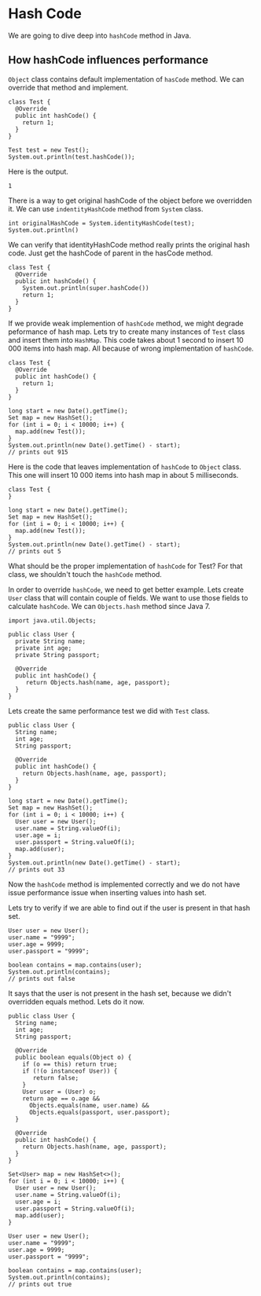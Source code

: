 # Hash Code

We are going to dive deep into `hashCode` method in Java.

## How hashCode influences performance

`Object` class contains default implementation of `hasCode` method. We can override that method and implement.

```
class Test {
  @Override
  public int hashCode() {
    return 1;
  }
}

Test test = new Test();
System.out.println(test.hashCode());
```

Here is the output.

```
1
```

There is a way to get original hashCode of the object before we overridden it. We can use `indentityHashCode` method from `System` class.

```
int originalHashCode = System.identityHashCode(test);
System.out.println()
```

We can verify that identityHashCode method really prints the original hash code. Just get the hashCode of parent in the hasCode method.

```
class Test {
  @Override
  public int hashCode() {
    System.out.println(super.hashCode())
    return 1;
  }
}
```

If we provide weak implemention of `hashCode` method, we might degrade peformance of hash map. Lets try to create many instances of `Test` class and insert them into `HashMap`. This code takes about 1 second to insert 10 000 items into hash map. All because of wrong implementation of `hashCode`.

```
class Test {
  @Override
  public int hashCode() {
    return 1;
  }
}

long start = new Date().getTime();
Set map = new HashSet();
for (int i = 0; i < 10000; i++) {
  map.add(new Test());
}
System.out.println(new Date().getTime() - start);
// prints out 915
```

Here is the code that leaves implementation of `hashCode` to `Object` class. This one will insert 10 000 items into hash map in about 5 milliseconds.

```
class Test {
}

long start = new Date().getTime();
Set map = new HashSet();
for (int i = 0; i < 10000; i++) {
  map.add(new Test());
}
System.out.println(new Date().getTime() - start);
// prints out 5
```

What should be the proper implementation of `hashCode` for Test? For that class, we shouldn't touch the `hashCode` method.

In order to override `hashCode`, we need to get better example. Lets create `User` class that will contain couple of fields. We want to  use those fields to calculate `hashCode`. We can `Objects.hash` method since Java 7.

```
import java.util.Objects;

public class User {
  private String name;
  private int age;
  private String passport;

  @Override
  public int hashCode() {
     return Objects.hash(name, age, passport);
  }
}
```

Lets create the same performance test we did with `Test` class.

```
public class User {
  String name;
  int age;
  String passport;

  @Override
  public int hashCode() {
    return Objects.hash(name, age, passport);
  }
}

long start = new Date().getTime();
Set map = new HashSet();
for (int i = 0; i < 10000; i++) {
  User user = new User();
  user.name = String.valueOf(i);
  user.age = i;
  user.passport = String.valueOf(i);
  map.add(user);
}
System.out.println(new Date().getTime() - start);
// prints out 33
```

Now the `hashCode` method is implemented correctly and we do not have issue performance issue when inserting values into hash set.

Lets try to verify if we are able to find out if the user is present in that hash set.

```
User user = new User();
user.name = "9999";
user.age = 9999;
user.passport = "9999";

boolean contains = map.contains(user);
System.out.println(contains);
// prints out false
```

It says that the user is not present in the hash set, because we didn't overridden equals method. Lets do it now.

```
public class User {
  String name;
  int age;
  String passport;

  @Override
  public boolean equals(Object o) {
    if (o == this) return true;
    if (!(o instanceof User)) {
       return false;
    }
    User user = (User) o;
    return age == o.age &&
      Objects.equals(name, user.name) &&
      Objects.equals(passport, user.passport);
  }

  @Override
  public int hashCode() {
    return Objects.hash(name, age, passport);
  }
}

Set<User> map = new HashSet<>();
for (int i = 0; i < 10000; i++) {
  User user = new User();
  user.name = String.valueOf(i);
  user.age = i;
  user.passport = String.valueOf(i);
  map.add(user);
}

User user = new User();
user.name = "9999";
user.age = 9999;
user.passport = "9999";

boolean contains = map.contains(user);
System.out.println(contains);
// prints out true
```




